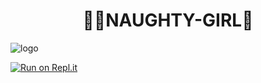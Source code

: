 <h1 align="center"><b> 🧚‍♂️NAUGHTY-GIRL🔞  </b></h1>

![logo](https://telegra.ph/file/81e95f82feec6f1465eba.jpg)

[![Run on Repl.it](https://repl.it/badge/github/quiec/whatsasena)](https://replit.com/@tenuh/NeotroWA-XQR?v=1)
